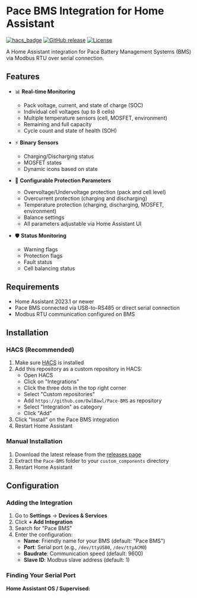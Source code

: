 # Pace BMS Integration for Home Assistant

[![hacs_badge](https://img.shields.io/badge/HACS-Custom-orange.svg)](https://github.com/custom-components/hacs)
[![GitHub release](https://img.shields.io/github/release/OwlBawl/pace_bms.svg)](https://github.com/OwlBawl/pace_bms/releases)
[![License](https://img.shields.io/github/license/OwlBawl/pace_bms.svg)](LICENSE)

A Home Assistant integration for Pace Battery Management Systems (BMS) via Modbus RTU over serial connection.

## Features

- 📊 **Real-time Monitoring**
  - Pack voltage, current, and state of charge (SOC)
  - Individual cell voltages (up to 8 cells)
  - Multiple temperature sensors (cell, MOSFET, environment)
  - Remaining and full capacity
  - Cycle count and state of health (SOH)

- ⚡ **Binary Sensors**
  - Charging/Discharging status
  - MOSFET states
  - Dynamic icons based on state

- 🔧 **Configurable Protection Parameters**
  - Overvoltage/Undervoltage protection (pack and cell level)
  - Overcurrent protection (charging and discharging)
  - Temperature protection (charging, discharging, MOSFET, environment)
  - Balance settings
  - All parameters adjustable via Home Assistant UI

- 🛡️ **Status Monitoring**
  - Warning flags
  - Protection flags
  - Fault status
  - Cell balancing status

## Requirements

- Home Assistant 2023.1 or newer
- Pace BMS connected via USB-to-RS485 or direct serial connection
- Modbus RTU communication configured on BMS

## Installation

### HACS (Recommended)

1. Make sure [HACS](https://hacs.xyz/) is installed
2. Add this repository as a custom repository in HACS:
   - Open HACS
   - Click on "Integrations"
   - Click the three dots in the top right corner
   - Select "Custom repositories"
   - Add `https://github.com/OwlBawl/Pace-BMS` as repository
   - Select "Integration" as category
   - Click "Add"
3. Click "Install" on the Pace BMS integration
4. Restart Home Assistant

### Manual Installation

1. Download the latest release from the [releases page](https://github.com/OwlBawl/Pace-BMS/releases)
2. Extract the `Pace-BMS` folder to your `custom_components` directory
3. Restart Home Assistant

## Configuration

### Adding the Integration

1. Go to **Settings** → **Devices & Services**
2. Click **+ Add Integration**
3. Search for "Pace BMS"
4. Enter the configuration:
   - **Name**: Friendly name for your BMS (default: "Pace BMS")
   - **Port**: Serial port (e.g., `/dev/ttyUSB0`, `/dev/ttyACM0`)
   - **Baudrate**: Communication speed (default: 9600)
   - **Slave ID**: Modbus slave address (default: 1)

### Finding Your Serial Port

**Home Assistant OS / Supervised:**
